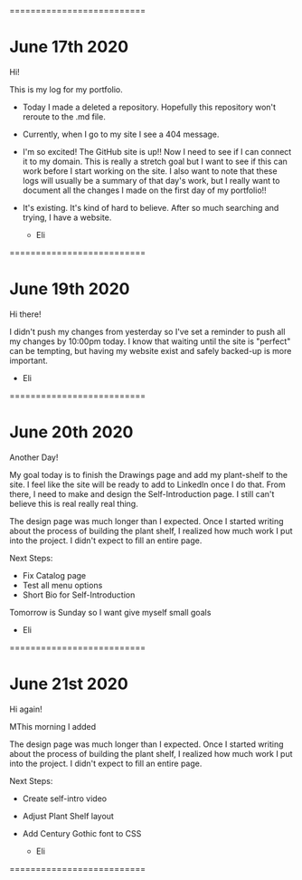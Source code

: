 ==========================
# June 17th 2020

Hi!

This is my log for my portfolio.

* Today I made a deleted a repository. Hopefully this repository won't reroute to the .md file.
* Currently, when I go to my site I see a 404 message.
* I'm so excited! The GitHub site is up!! Now I need to see if I can connect it to my domain. This is really a stretch goal but I want to see if this can work before I start working on the site. I also want to note that these logs will usually be a summary of that day's work, but I really want to document all the changes I made on the first day of my portfolio!!
* It's existing. It's kind of hard to believe. After so much searching and trying, I have a website.

  - Eli

==========================
# June 19th 2020

Hi there!

I didn't push my changes from yesterday so I've set a reminder to push all my changes by 10:00pm today. I know that waiting until the site is "perfect" can be tempting, but having my website exist and safely backed-up is more important.

  - Eli

==========================

# June 20th 2020

Another Day!

My goal today is to finish the Drawings page and add my plant-shelf to the site. I feel like the site will be ready to add to LinkedIn once I do that. From there, I need to make and design the Self-Introduction page. I still can't believe this is real really real thing.

The design page was much longer than I expected. Once I started writing about the process of building the plant shelf, I realized how much work I put into the project. I didn't expect to fill an entire page.


Next Steps:
- Fix Catalog page
- Test all menu options
- Short Bio for Self-Introduction 

Tomorrow is Sunday so I want give myself small goals

  - Eli

==========================

# June 21st 2020

Hi again!

MThis morning I added

The design page was much longer than I expected. Once I started writing about the process of building the plant shelf, I realized how much work I put into the project. I didn't expect to fill an entire page.


Next Steps:
- Create self-intro video
- Adjust Plant Shelf layout
- Add Century Gothic font to CSS


  - Eli

==========================